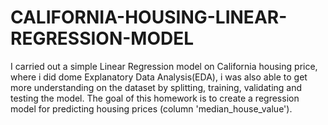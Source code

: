 # CALIFORNIA-HOUSING-LINEAR-REGRESSION-MODEL
I carried out a simple Linear Regression model on California housing price, where i did dome Explanatory Data Analysis(EDA), i was also able to get more understanding on the dataset by splitting, training, validating and testing the model. The goal of this homework is to create a regression model for predicting housing prices (column 'median_house_value').
